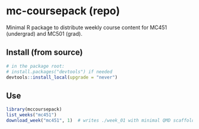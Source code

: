 # mc-coursepack (repo)
Minimal R package to distribute weekly course content for MC451 (undergrad) and MC501 (grad).

## Install (from source)
```r
# in the package root:
# install.packages("devtools") if needed
devtools::install_local(upgrade = "never")
```

## Use
```r
library(mccoursepack)
list_weeks("mc451")
download_week("mc451", 1)  # writes ./week_01 with minimal QMD scaffold
```
